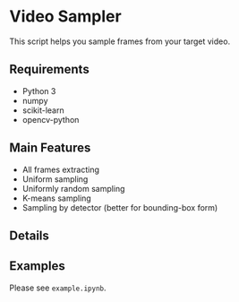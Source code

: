 # Video Sampler

This script helps you sample frames from your target video.

## Requirements

- Python 3
- numpy
- scikit-learn
- opencv-python

## Main Features

- All frames extracting
- Uniform sampling
- Uniformly random sampling
- K-means sampling 
- Sampling by detector (better for bounding-box form)

## Details

## Examples

Please see `example.ipynb`.
